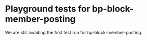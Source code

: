 # Playground tests for bp-block-member-posting
We are still awaiting the first test run for bp-block-member-posting.
